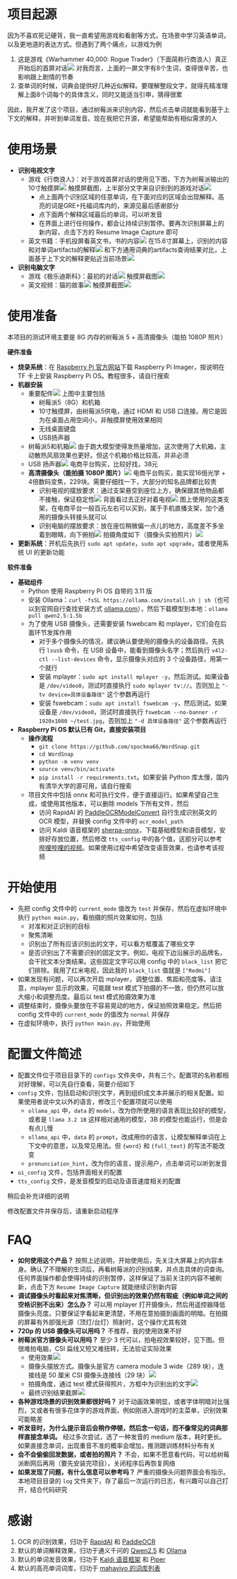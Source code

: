 # 项目起源

因为不喜欢死记硬背，我一直希望用游戏和看剧等方式，在场景中学习英语单词，以及更地道的表达方式。但遇到了两个痛点，以游戏为例

1. 这是游戏《Warhammer 40,000: Rogue Trader》（下面简称行商浪人）真正开始后的首屏对话![](https://i.imgur.com/i6tD7Be.jpeg) 对我而言，上面的一屏文字有8个生词，查得很辛苦，也影响跟上剧情的节奏
2. 查单词的时候，词典会提供好几种近似解释。要理解整段文字，就得先精准理解上面8个词每个的具体含义，同时又能适当引申，猜得很累

因此，我开发了这个项目，通过树莓派来识别内容，然后点击单词就能看到基于上下文的解释，并听到单词发音。现在我把它开源，希望能帮助有相似需求的人

# 使用场景

- **识别电视文字**
  - 游戏《行商浪人》：对于游戏首屏对话的使用见下图，下方为树莓派输出的10寸触摸屏![](https://i.imgur.com/81S39ES.jpeg) 触摸屏截图，上半部分文字来自识别到的游戏对话![](https://i.imgur.com/MPOc8bm.png)
    - 点上面两个识别区域的任意单词，在下面对应的区域会出现解释。高亮的词是GRE+托福词库内的，来源见最后感谢部分
    - 点下面两个解释区域最后的单词，可以听发音
    - 在界面上进行任何操作，都会让持续识别暂停。要再次识别屏幕上的新内容，点击下方的 Resume Image Capture 即可
  - 英文书籍：手机投屏看英文书，书的内容![](https://i.imgur.com/mYUI8Gb.jpeg) 在15.6寸屏幕上，识别的内容和对单词artifacts的解释![](https://i.imgur.com/RA9yzlB.png) 和下方通用词典的artifacts查询结果对比，上面基于上下文的解释更贴近当前场景![](https://i.imgur.com/hCDHpaK.jpeg)
- **识别电脑文字**
  - 游戏《极乐迪斯科》：最初的对话![](https://i.imgur.com/9MMxEZx.jpeg) 触摸屏截图![](https://i.imgur.com/XXm7Oy4.png)
  - 英文视频：猫的故事![](https://i.imgur.com/doCOuKV.jpeg) 触摸屏截图![](https://i.imgur.com/SEwyvSW.png)

# 使用准备

本项目的测试环境主要是 8G 内存的树莓派 5 + 高清摄像头（能拍 1080P 照片）

**硬件准备**

- **烧录系统**：在 [Raspberry Pi 官方网站](https://www.raspberrypi.com/software/)下载 Raspberry Pi Imager，按说明在 TF 卡上安装 Raspberry Pi OS。教程很多，请自行搜索
- **机器安装**
  - 重要配件![](https://i.imgur.com/QPyhtJv.jpeg) 上图中主要包括
    - 树莓派5（8G）和机箱
    - 10寸触摸屏，由树莓派5供电，通过 HDMI 和 USB 口连接。用它是因为在桌面占用空间小，非触摸屏使用效果相同
    - 无线桌面键盘
    - USB扬声器
  - 树莓派5和机箱![](https://i.imgur.com/NnXSktl.jpeg) 由于跑大模型使得发热量增加，这次使用了大机箱，主动散热风扇效果也更好。但这个机箱价格比较高，并非必须
  - USB 扬声器![](https://i.imgur.com/Rpzwd4P.jpeg) 电商平台购买，比较好找，38元
  - **高清摄像头（能拍摄 1080P 图片）**![](https://i.imgur.com/1YgFmmX.jpeg) 电商平台购买，能实现16倍光学 + 4倍数码变焦，229块。需要仔细找一下，大部分的知名品牌都比较贵
    - 识别电视的摆放要求：通过支架悬空到座位上方，确保跟其他物品都不接触，保证稳定性![](https://i.imgur.com/VMwvuqJ.jpeg) 背面看过去正好对着电视![](https://i.imgur.com/502fZlb.jpeg) 图上使用的这类支架，在电商平台一般百元左右可以买到，属于手机直播支架，加个通用的摄像头转接头就可以
    - 识别电脑的摆放要求：放在座位稍微偏一点儿的地方，高度差不多坐着到眼睛，向下俯拍![](https://i.imgur.com/SOyKlQy.jpeg) 拍摄角度如下（摄像头实拍照片）![](https://i.imgur.com/6ERlHdj.jpeg) 
- **更新系统**：开机后先执行 `sudo apt update`，`sudo apt upgrade`，或者使用系统 UI 的更新功能

**软件准备**

- **基础组件**
  - Python 使用 Raspberry Pi OS 自带的 3.11 版
  - 安装 Ollama：`curl -fsSL https://ollama.com/install.sh | sh`（也可以到官网自行查找安装方式 [ollama.com](https://ollama.com)），然后下载模型到本地：`ollama pull qwen2.5:1.5b`
  - 为了使用 USB 摄像头，还需要安装 fswebcam 和 mplayer，它们会在后面环节发挥作用
    - 对于多个摄像头的情况，建议确认要使用的摄像头的设备路径。先执行 `lsusb` 命令，在 USB 设备中，能看到摄像头名字；然后执行 `v4l2-ctl --list-devices` 命令，显示摄像头对应的 3 个设备路径，用第一个就行
    - 安装 mplayer：`sudo apt install mplayer -y`，然后测试。如果设备是 `/dev/video0`，测试时直接执行 `sudo mplayer tv://`。否则加上 `"-tv device=具体设备路径"` 这个参数再运行
    - 安装 fswebcam：`sudo apt install fswebcam -y`，然后测试。如果设备是 `/dev/video0`，测试时直接执行 `fswebcam --no-banner -r 1920x1080 ~/test.jpg`，否则加上 `"-d 具体设备路径"` 这个参数再运行
- **Raspberry Pi OS 默认已有 Git，直接安装项目**
  - **操作流程**
    - `git clone https://github.com/spockma66/WordSnap.git`
    - `cd WordSnap`
    - `python -m venv venv`
    - `source venv/bin/activate`
    - `pip install -r requirements.txt`。如果安装 Python 库太慢，国内有清华大学的源可用，请自行搜索
  - 项目文件中包括 onnx 和可执行文件，便于直接运行。如果希望自己生成，或使用其他版本，可以删除 models 下所有文件，然后
    - 访问 RapidAI 的 [PaddleOCRModelConvert](https://github.com/RapidAI/PaddleOCRModelConvert) 自行生成识别英文的 OCR 模型，并替换 config 文件中的 `ocr_model_path`
    - 访问 Kaldi 语音框架的 [sherpa-onnx](https://github.com/k2-fsa/sherpa-onnx)，下载基础模型和语音模型，安排好存放位置，然后修改 `tts_config` 中的各个值，这部分可以参考 [哔哩哔哩的视频](https://www.bilibili.com/video/BV1tu4y1H7jD/)。如果使用过程中希望改变语音效果，也请参考该视频

# 开始使用

- 先把 config 文件中的 `current_mode` 值改为 `test` 并保存，然后在虚拟环境中执行 `python main.py`，看拍摄的照片效果如何，包括
  - 对准和对正识别的目标
  - 聚焦清晰
  - 识别出了所有应该识别出的文字，可以看方框覆盖了哪些文字
  - 是否识别出了不需要识别的固定文字。例如，电视下边沿展示的品牌名，会干扰文本分类结果。这些固定文字可以用 config 中的 `black_list` 把它们排除。我用了红米电视，因此我的 `black_list` 值就是 `["Redmi"]`
- 如果发现有问题，可以再次开启 mplayer，调整位置、焦距和亮度等。请注意，mplayer 显示的效果，可能跟 test 模式下拍摄的不一致，但仍然可以放大缩小和调整亮度。最后以 test 模式拍摄效果为准
- 调整结束时，摄像头要放在不容易晃动的地方，保证拍照效果稳定。然后把 config 文件中的 `current_mode` 的值改为 `normal` 并保存
- 在虚拟环境中，执行 `python main.py`，开始使用

# 配置文件简述

- 配置文件位于项目目录下的 `configs` 文件夹中，共有三个。配置项的名称都相对好理解，可以先自行查看，简要介绍如下
- `config` 文件，包括启动和识别文字，再到组织成文本并展示的相关配置。如果使用者说中文以外的语言，修改三个配置项就可以使用
  - `ollama_api` 中，`data` 的 `model`，改为你所使用的语言表现比较好的模型，或者是 `llama 3.2 1B` 这样相对通用的模型，3B 的模型也能运行，但是会有点儿慢
  - `ollama_api` 中，`data` 的 `prompt`，改成用你的语言，让模型解释单词在上下文中的意思，以及常见用法。但 `{word}` 和 `{full_text}` 的写法不能改变
  - `pronunciation_hint`，改为你的语言，提示用户，点击单词可以听到发音
- `ui_config` 文件，包括界面相关的配置
- `tts_config` 文件，是发音模型的启动及语音速度相关的配置

稍后会补充详细的说明

修改配置文件并保存后，请重新启动程序

# FAQ

- **如何使用这个产品？** 按照上述说明，开始使用后，先关注大屏幕上的内容本身。确认了不理解的生词后，再看树莓派的识别结果，并点击具体的词查询。任何界面操作都会使得持续的识别暂停，这样保证了当前关注的内容不被刷新，点击下方 `Resume Image Capture` 就能继续识别新内容
- **调试摄像头时看起来对焦清晰，但识别出的效果仍然有瑕疵（例如单词之间的空格识别不出来）怎么办？** 可以用 mplayer 打开摄像头，然后用遥控器降低摄像头亮度。只要保证字看起来更清楚，不用在意拍摄到画面的明暗。在拍摄的屏幕有外部强光源（顶灯/台灯）照射时，这个操作尤其有效
- **720p 的 USB 摄像头可以用吗？** 不推荐，我的使用效果不好
- **树莓派官方摄像头可以用吗？** 至少 3 代可以，拍电视效果较好，见下图。但很难拍电脑，CSI 扁线又短又难扭转，无法验证实际效果
  - 使用效果![](https://i.imgur.com/NyJowsO.jpeg) 
  - 摄像头摆放方式。摄像头是官方 camera module 3 wide（289 块），连接线是 50 厘米 CSI 摄像头连接线（29 块）![](https://i.imgur.com/jNvWZHi.jpeg) 
  - 拍摄角度，通过 test 模式获得照片，方框中为识别出的文字![](https://i.imgur.com/fmgV7lQ.png) 
  - 最终识别结果截屏![](https://i.imgur.com/k3s16PI.png) 
- **各种游戏场景的识别效果都很好吗？** 对于动画效果明显，或者字体明暗对比强烈，又或者有很多花体字的游戏界面，例如刚进入游戏时的主菜单，识别效果可能略差
- **听发音时，为什么提示音后会稍作停顿，然后念一句话，而不像常见的词典那样直接念单词。** 经过多次尝试，选了一种发音的 medium 版本，耗时更长。如果直接念单词，出现重音不准的概率会增加，推测跟训练材料分布有关
- **会不会偷偷回发数据，或者拍的照片？** 不会，如果不愿意看代码，可以给树莓派断网后再用（要先安装完项目），关闭程序后再恢复网络
- **如果发现了问题，有什么信息可以参考吗？** 严重的摄像头问题界面会有指示。本地项目目录的 `log` 文件夹下，存了最后一次运行的日志，有兴趣可以自己打开，结合代码研究

# 感谢

1. OCR 的识别效果，归功于 [RapidAI](https://github.com/RapidAI/) 和 [PaddleOCR](https://github.com/PaddlePaddle/PaddleOCR)
2. 默认的单词解释效果，归功于通义千问的 [Qwen2.5](https://github.com/QwenLM/Qwen2.5) 和 [Ollama](https://ollama.com/)
3. 默认的单词发音效果，归功于 [Kaldi 语音框架](https://github.com/k2-fsa/sherpa-onnx) 和 [Piper](https://github.com/rhasspy/piper)
4. 默认的高亮单词词库，归功于 [mahavivo 的词库列表](https://github.com/mahavivo/vocabulary/tree/master/vocabulary)
